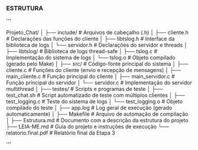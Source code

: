 
### ESTRUTURA

'''

Projeto_Chat/
│
├── include/                      # Arquivos de cabeçalho (.h)
│   ├── cliente.h                 # Declarações das funções do cliente
│   ├── libtslog.h                # Interface da biblioteca de logs
│   └── servidor.h                # Declarações do servidor e threads
│
├── libtslog/                     # Biblioteca de logs thread-safe
│   ├── tslog.c                   # Implementação do sistema de logs
│   └── tslog.o                   # Objeto compilado (gerado pelo Make)
│
├── src/                          # Código-fonte principal do sistema
│   ├── cliente.c                 # Funções do cliente (envio e recepção de mensagens)
│   ├── main_cliente.c            # Função principal do cliente
│   ├── main_servidor.c           # Função principal do servidor
│   └── servidor.c                # Implementação do servidor multithread
│
├── testes/                       # Scripts e programas de teste
│   ├── test_chat.sh              # Script automatizado de teste com múltiplos clientes
│   ├── test_logging.c            # Teste do sistema de logs
│   └── test_logging.o            # Objeto compilado do teste
│
├── app.log                       # Log geral de execução (gerado automaticamente)
│
├── Makefile                      # Arquivo de automação de compilação
│
├── Estrutura.md                  # Documento com a descrição da estrutura do projeto
├── LEIA-ME.md                    # Guia do projeto e instruções de execução
└── relatorio.final.pdf           # Relatório final da Etapa 3

'''

